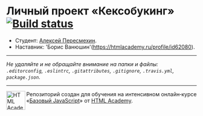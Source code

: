 # Личный проект «Кексобукинг» [![Build status][travis-image]][travis-url]

* Студент: [Алексей Пересмехин](https://up.htmlacademy.ru/javascript/10/user/199571).
* Наставник: 'Борис Ванюшин'(https://htmlacademy.ru/profile/id62080).

---

_Не удаляйте и не обращайте внимание на папки и файлы:_<br>
_`.editorconfig`, `.eslintrc`, `.gitattributes`, `.gitignore`, `.travis.yml`, `package.json`._

---

<a href="https://htmlacademy.ru/intensive/javascript"><img align="left" width="50" height="50" title="HTML Academy" src="https://up.htmlacademy.ru/static/img/intensive/javascript/logo-for-github.svg"></a>

Репозиторий создан для обучения на интенсивном онлайн‑курсе «[Базовый JavaScript](https://htmlacademy.ru/intensive/javascript)» от [HTML Academy](https://htmlacademy.ru).

[travis-image]: https://travis-ci.org/htmlacademy-javascript/199571-keksobooking.svg?branch=master
[travis-url]: https://travis-ci.org/htmlacademy-javascript/199571-keksobooking
